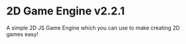 # 2D Game Engine v2.2.1
A simple 2D JS Game Engine which you can use to make creating 2D games easy!
